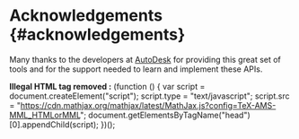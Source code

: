 # Acknowledgements {#acknowledgements}

Many thanks to the developers at [AutoDesk](https://github.com/Developer-Autodesk) for providing this great set of tools and for the support needed to learn and implement these APIs.

**Illegal HTML tag removed :** (function () { var script = document.createElement(&quot;script&quot;); script.type = &quot;text/javascript&quot;; script.src = &quot;https://cdn.mathjax.org/mathjax/latest/MathJax.js?config=TeX-AMS-MML_HTMLorMML&quot;; document.getElementsByTagName(&quot;head&quot;)[0].appendChild(script); })();